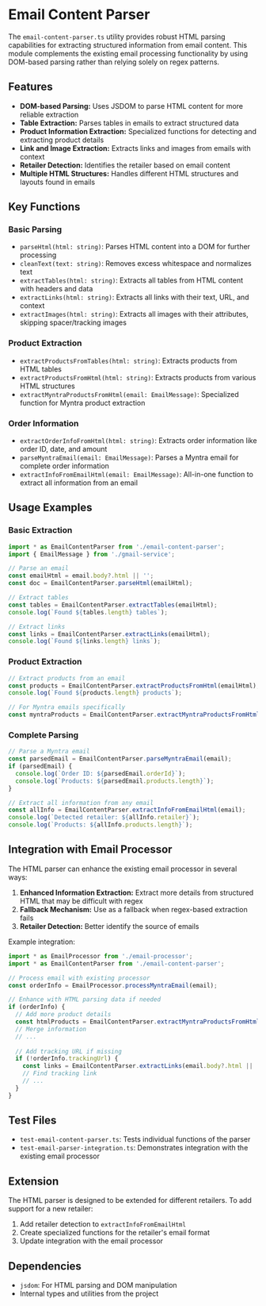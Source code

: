 # Email Content Parser

The `email-content-parser.ts` utility provides robust HTML parsing capabilities for extracting structured information from email content. This module complements the existing email processing functionality by using DOM-based parsing rather than relying solely on regex patterns.

## Features

- **DOM-based Parsing:** Uses JSDOM to parse HTML content for more reliable extraction
- **Table Extraction:** Parses tables in emails to extract structured data
- **Product Information Extraction:** Specialized functions for detecting and extracting product details
- **Link and Image Extraction:** Extracts links and images from emails with context
- **Retailer Detection:** Identifies the retailer based on email content
- **Multiple HTML Structures:** Handles different HTML structures and layouts found in emails

## Key Functions

### Basic Parsing

- `parseHtml(html: string)`: Parses HTML content into a DOM for further processing
- `cleanText(text: string)`: Removes excess whitespace and normalizes text
- `extractTables(html: string)`: Extracts all tables from HTML content with headers and data
- `extractLinks(html: string)`: Extracts all links with their text, URL, and context
- `extractImages(html: string)`: Extracts all images with their attributes, skipping spacer/tracking images

### Product Extraction

- `extractProductsFromTables(html: string)`: Extracts products from HTML tables
- `extractProductsFromHtml(html: string)`: Extracts products from various HTML structures
- `extractMyntraProductsFromHtml(email: EmailMessage)`: Specialized function for Myntra product extraction

### Order Information

- `extractOrderInfoFromHtml(html: string)`: Extracts order information like order ID, date, and amount
- `parseMyntraEmail(email: EmailMessage)`: Parses a Myntra email for complete order information
- `extractInfoFromEmailHtml(email: EmailMessage)`: All-in-one function to extract all information from an email

## Usage Examples

### Basic Extraction

```typescript
import * as EmailContentParser from './email-content-parser';
import { EmailMessage } from './gmail-service';

// Parse an email
const emailHtml = email.body?.html || '';
const doc = EmailContentParser.parseHtml(emailHtml);

// Extract tables
const tables = EmailContentParser.extractTables(emailHtml);
console.log(`Found ${tables.length} tables`);

// Extract links
const links = EmailContentParser.extractLinks(emailHtml);
console.log(`Found ${links.length} links`);
```

### Product Extraction

```typescript
// Extract products from an email
const products = EmailContentParser.extractProductsFromHtml(emailHtml);
console.log(`Found ${products.length} products`);

// For Myntra emails specifically
const myntraProducts = EmailContentParser.extractMyntraProductsFromHtml(email);
```

### Complete Parsing

```typescript
// Parse a Myntra email
const parsedEmail = EmailContentParser.parseMyntraEmail(email);
if (parsedEmail) {
  console.log(`Order ID: ${parsedEmail.orderId}`);
  console.log(`Products: ${parsedEmail.products.length}`);
}

// Extract all information from any email
const allInfo = EmailContentParser.extractInfoFromEmailHtml(email);
console.log(`Detected retailer: ${allInfo.retailer}`);
console.log(`Products: ${allInfo.products.length}`);
```

## Integration with Email Processor

The HTML parser can enhance the existing email processor in several ways:

1. **Enhanced Information Extraction:** Extract more details from structured HTML that may be difficult with regex
2. **Fallback Mechanism:** Use as a fallback when regex-based extraction fails
3. **Retailer Detection:** Better identify the source of emails

Example integration:

```typescript
import * as EmailProcessor from './email-processor';
import * as EmailContentParser from './email-content-parser';

// Process email with existing processor
const orderInfo = EmailProcessor.processMyntraEmail(email);

// Enhance with HTML parsing data if needed
if (orderInfo) {
  // Add more product details
  const htmlProducts = EmailContentParser.extractMyntraProductsFromHtml(email);
  // Merge information
  // ...
  
  // Add tracking URL if missing
  if (!orderInfo.trackingUrl) {
    const links = EmailContentParser.extractLinks(email.body?.html || '');
    // Find tracking link
    // ...
  }
}
```

## Test Files

- `test-email-content-parser.ts`: Tests individual functions of the parser
- `test-email-parser-integration.ts`: Demonstrates integration with the existing email processor

## Extension

The HTML parser is designed to be extended for different retailers. To add support for a new retailer:

1. Add retailer detection to `extractInfoFromEmailHtml`
2. Create specialized functions for the retailer's email format
3. Update integration with the email processor

## Dependencies

- `jsdom`: For HTML parsing and DOM manipulation
- Internal types and utilities from the project 